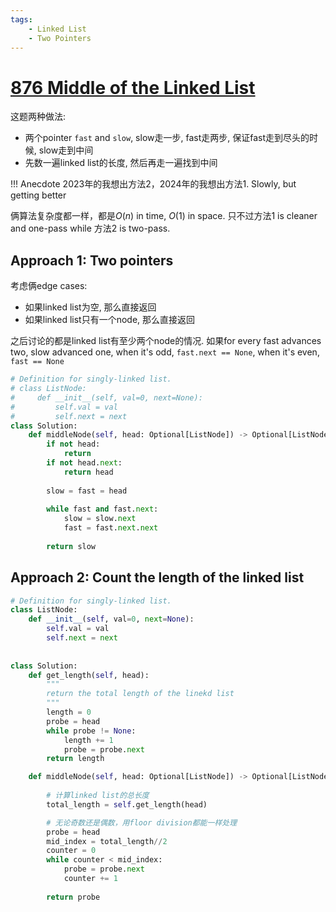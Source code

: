 ```yaml
---
tags:
    - Linked List
    - Two Pointers
---
```


# [876 Middle of the Linked List](https://leetcode.com/problems/middle-of-the-linked-list/description/)

这题两种做法:

- 两个pointer `fast` and `slow`, slow走一步, fast走两步, 保证fast走到尽头的时候, slow走到中间
- 先数一遍linked list的长度, 然后再走一遍找到中间

!!! Anecdote
    2023年的我想出方法2，2024年的我想出方法1. Slowly, but getting better

俩算法复杂度都一样，都是$O(n)$ in time, $O(1)$ in space. 只不过方法1 is cleaner and one-pass while 方法2 is two-pass.

## Approach 1: Two pointers

考虑俩edge cases:

- 如果linked list为空, 那么直接返回
- 如果linked list只有一个node, 那么直接返回

之后讨论的都是linked list有至少两个node的情况. 如果for every fast advances two, slow advanced one, when it's odd, `fast.next == None`, when it's even, `fast == None`

```python
# Definition for singly-linked list.
# class ListNode:
#     def __init__(self, val=0, next=None):
#         self.val = val
#         self.next = next
class Solution:
    def middleNode(self, head: Optional[ListNode]) -> Optional[ListNode]:
        if not head:
            return 
        if not head.next:
            return head
        
        slow = fast = head
        
        while fast and fast.next:
            slow = slow.next
            fast = fast.next.next
        
        return slow
```


## Approach 2: Count the length of the linked list



```python
# Definition for singly-linked list.
class ListNode:
    def __init__(self, val=0, next=None):
        self.val = val
        self.next = next
    
    
class Solution:
    def get_length(self, head):
        """
        return the total length of the linekd list
        """
        length = 0
        probe = head
        while probe != None:
            length += 1
            probe = probe.next
        return length

    def middleNode(self, head: Optional[ListNode]) -> Optional[ListNode]:
        
        # 计算linked list的总长度
        total_length = self.get_length(head)         

        # 无论奇数还是偶数，用floor division都能一样处理
        probe = head
        mid_index = total_length//2
        counter = 0
        while counter < mid_index:
            probe = probe.next
            counter += 1
        
        return probe
```